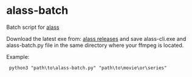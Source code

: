 # alass-batch
Batch script for [alass](https://github.com/kaegi/alass)

Download the latest exe from: [alass releases](https://github.com/kaegi/alass/releases) and save alass-cli.exe and alass-batch.py file in the same directory where your ffmpeg is located.

Example:
```
 python3 "path\to\alass-batch.py" "path\to\movie\or\series"
```
